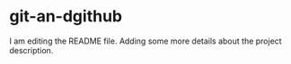 # git-an-dgithub
I am editing the README file. Adding some more details about the project description.
